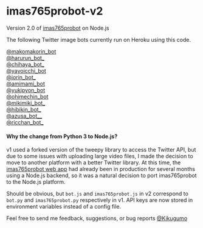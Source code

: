 # imas765probot-v2
Version 2.0 of [imas765probot](https://github.com/Kikugumo/imas765probot) on Node.js

The following Twitter image bots currently run on Heroku using this code.

[@makomakorin_bot](https://twitter.com/makomakorin_bot)  
[@harurun_bot_](https://twitter.com/harurun_bot_)  
[@chihaya_bot_](https://twitter.com/chihaya_bot_)  
[@yayoicchi_bot](https://twitter.com/yayoicchi_bot)  
[@iorin_bot_](https://twitter.com/iorin_bot_)  
[@amimami_bot](https://twitter.com/amimami_bot)  
[@yukipyon_bot](https://twitter.com/yukipyon_bot)  
[@ohimechin_bot](https://twitter.com/ohimechin_bot)  
[@mikimiki_bot_](https://twitter.com/mikimiki_bot_)  
[@hibikin_bot_](https://twitter.com/hibikin_bot_)  
[@azusa_bot__](https://twitter.com/azusa_bot__)  
[@ricchan_bot_](https://twitter.com/ricchan_bot_)  

#### Why the change from Python 3 to Node.js?
v1 used a forked version of the tweepy library to access the Twitter API, but due to some issues with uploading large video files, I made the decision to move to another platform with a better Twitter library. At this time, the [imas765probot web app](https://imas765probot.herokuapp.com) had already been in production for several months using a Node.js backend, so it was a natural decision to port imas765probot to the Node.js platform.

Should be obvious, but `bot.js` and `imas765probot.js` in v2 correspond to `bot.py` and `imas765probot.py` respectively in v1. API keys are now stored in environment variables instead of a config file.

Feel free to send me feedback, suggestions, or bug reports [@Kikugumo](https://twitter.com/Kikugumo)
